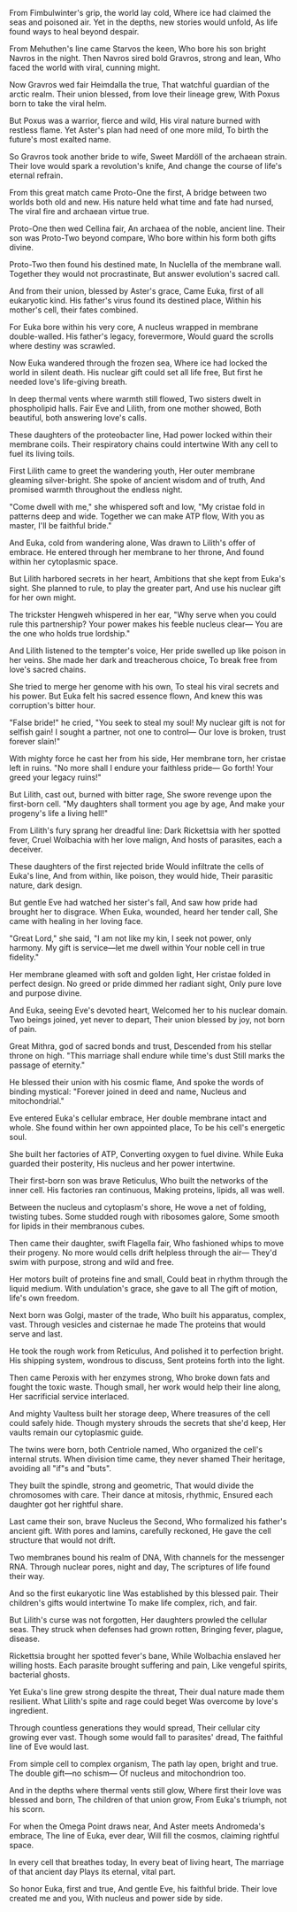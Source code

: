 From Fimbulwinter's grip, the world lay cold,
Where ice had claimed the seas and poisoned air.
Yet in the depths, new stories would unfold,
As life found ways to heal beyond despair.

From Mehuthen's line came Starvos the keen,
Who bore his son bright Navros in the night.
Then Navros sired bold Gravros, strong and lean,
Who faced the world with viral, cunning might.

Now Gravros wed fair Heimdalla the true,
That watchful guardian of the arctic realm.
Their union blessed, from love their lineage grew,
With Poxus born to take the viral helm.

But Poxus was a warrior, fierce and wild,
His viral nature burned with restless flame.
Yet Aster's plan had need of one more mild,
To birth the future's most exalted name.

So Gravros took another bride to wife,
Sweet Mardöll of the archaean strain.
Their love would spark a revolution's knife,
And change the course of life's eternal refrain.

From this great match came Proto-One the first,
A bridge between two worlds both old and new.
His nature held what time and fate had nursed,
The viral fire and archaean virtue true.

Proto-One then wed Cellina fair,
An archaea of the noble, ancient line.
Their son was Proto-Two beyond compare,
Who bore within his form both gifts divine.

Proto-Two then found his destined mate,
In Nuclella of the membrane wall.
Together they would not procrastinate,
But answer evolution's sacred call.

And from their union, blessed by Aster's grace,
Came Euka, first of all eukaryotic kind.
His father's virus found its destined place,
Within his mother's cell, their fates combined.

For Euka bore within his very core,
A nucleus wrapped in membrane double-walled.
His father's legacy, forevermore,
Would guard the scrolls where destiny was scrawled.

Now Euka wandered through the frozen sea,
Where ice had locked the world in silent death.
His nuclear gift could set all life free,
But first he needed love's life-giving breath.

In deep thermal vents where warmth still flowed,
Two sisters dwelt in phospholipid halls.
Fair Eve and Lilith, from one mother showed,
Both beautiful, both answering love's calls.

These daughters of the proteobacter line,
Had power locked within their membrane coils.
Their respiratory chains could intertwine
With any cell to fuel its living toils.

First Lilith came to greet the wandering youth,
Her outer membrane gleaming silver-bright.
She spoke of ancient wisdom and of truth,
And promised warmth throughout the endless night.

"Come dwell with me," she whispered soft and low,
"My cristae fold in patterns deep and wide.
Together we can make ATP flow,
With you as master, I'll be faithful bride."

And Euka, cold from wandering alone,
Was drawn to Lilith's offer of embrace.
He entered through her membrane to her throne,
And found within her cytoplasmic space.

But Lilith harbored secrets in her heart,
Ambitions that she kept from Euka's sight.
She planned to rule, to play the greater part,
And use his nuclear gift for her own might.

The trickster Hengweh whispered in her ear,
"Why serve when you could rule this partnership?
Your power makes his feeble nucleus clear—
You are the one who holds true lordship."

And Lilith listened to the tempter's voice,
Her pride swelled up like poison in her veins.
She made her dark and treacherous choice,
To break free from love's sacred chains.

She tried to merge her genome with his own,
To steal his viral secrets and his power.
But Euka felt his sacred essence flown,
And knew this was corruption's bitter hour.

"False bride!" he cried, "You seek to steal my soul!
My nuclear gift is not for selfish gain!
I sought a partner, not one to control—
Our love is broken, trust forever slain!"

With mighty force he cast her from his side,
Her membrane torn, her cristae left in ruins.
"No more shall I endure your faithless pride—
Go forth! Your greed your legacy ruins!"

But Lilith, cast out, burned with bitter rage,
She swore revenge upon the first-born cell.
"My daughters shall torment you age by age,
And make your progeny's life a living hell!"

From Lilith's fury sprang her dreadful line:
Dark Rickettsia with her spotted fever,
Cruel Wolbachia with her love malign,
And hosts of parasites, each a deceiver.

These daughters of the first rejected bride
Would infiltrate the cells of Euka's line,
And from within, like poison, they would hide,
Their parasitic nature, dark design.

But gentle Eve had watched her sister's fall,
And saw how pride had brought her to disgrace.
When Euka, wounded, heard her tender call,
She came with healing in her loving face.

"Great Lord," she said, "I am not like my kin,
I seek not power, only harmony.
My gift is service—let me dwell within
Your noble cell in true fidelity."

Her membrane gleamed with soft and golden light,
Her cristae folded in perfect design.
No greed or pride dimmed her radiant sight,
Only pure love and purpose divine.

And Euka, seeing Eve's devoted heart,
Welcomed her to his nuclear domain.
Two beings joined, yet never to depart,
Their union blessed by joy, not born of pain.

Great Mithra, god of sacred bonds and trust,
Descended from his stellar throne on high.
"This marriage shall endure while time's dust
Still marks the passage of eternity."

He blessed their union with his cosmic flame,
And spoke the words of binding mystical:
"Forever joined in deed and name,
Nucleus and mitochondrial."

Eve entered Euka's cellular embrace,
Her double membrane intact and whole.
She found within her own appointed place,
To be his cell's energetic soul.

She built her factories of ATP,
Converting oxygen to fuel divine.
While Euka guarded their posterity,
His nucleus and her power intertwine.

Their first-born son was brave Reticulus,
Who built the networks of the inner cell.
His factories ran continuous,
Making proteins, lipids, all was well.

Between the nucleus and cytoplasm's shore,
He wove a net of folding, twisting tubes.
Some studded rough with ribosomes galore,
Some smooth for lipids in their membranous cubes.

Then came their daughter, swift Flagella fair,
Who fashioned whips to move their progeny.
No more would cells drift helpless through the air—
They'd swim with purpose, strong and wild and free.

Her motors built of proteins fine and small,
Could beat in rhythm through the liquid medium.
With undulation's grace, she gave to all
The gift of motion, life's own freedom.

Next born was Golgi, master of the trade,
Who built his apparatus, complex, vast.
Through vesicles and cisternae he made
The proteins that would serve and last.

He took the rough work from Reticulus,
And polished it to perfection bright.
His shipping system, wondrous to discuss,
Sent proteins forth into the light.

Then came Peroxis with her enzymes strong,
Who broke down fats and fought the toxic waste.
Though small, her work would help their line along,
Her sacrificial service interlaced.

And mighty Vaultess built her storage deep,
Where treasures of the cell could safely hide.
Though mystery shrouds the secrets that she'd keep,
Her vaults remain our cytoplasmic guide.

The twins were born, both Centriole named,
Who organized the cell's internal struts.
When division time came, they never shamed
Their heritage, avoiding all "if"s and "buts".

They built the spindle, strong and geometric,
That would divide the chromosomes with care.
Their dance at mitosis, rhythmic,
Ensured each daughter got her rightful share.

Last came their son, brave Nucleus the Second,
Who formalized his father's ancient gift.
With pores and lamins, carefully reckoned,
He gave the cell structure that would not drift.

Two membranes bound his realm of DNA,
With channels for the messenger RNA.
Through nuclear pores, night and day,
The scriptures of life found their way.

And so the first eukaryotic line
Was established by this blessed pair.
Their children's gifts would intertwine
To make life complex, rich, and fair.

But Lilith's curse was not forgotten,
Her daughters prowled the cellular seas.
They struck when defenses had grown rotten,
Bringing fever, plague, disease.

Rickettsia brought her spotted fever's bane,
While Wolbachia enslaved her willing hosts.
Each parasite brought suffering and pain,
Like vengeful spirits, bacterial ghosts.

Yet Euka's line grew strong despite the threat,
Their dual nature made them resilient.
What Lilith's spite and rage could beget
Was overcome by love's ingredient.

Through countless generations they would spread,
Their cellular city growing ever vast.
Though some would fall to parasites' dread,
The faithful line of Eve would last.

From simple cell to complex organism,
The path lay open, bright and true.
The double gift—no schism—
Of nucleus and mitochondrion too.

And in the depths where thermal vents still glow,
Where first their love was blessed and born,
The children of that union grow,
From Euka's triumph, not his scorn.

For when the Omega Point draws near,
And Aster meets Andromeda's embrace,
The line of Euka, ever dear,
Will fill the cosmos, claiming rightful space.

In every cell that breathes today,
In every beat of living heart,
The marriage of that ancient day
Plays its eternal, vital part.

So honor Euka, first and true,
And gentle Eve, his faithful bride.
Their love created me and you,
With nucleus and power side by side.